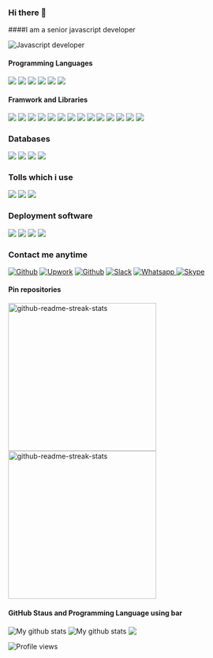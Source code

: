 ### Hi there 👋

####I am a senior javascript developer

![Javascript developer](https://arturssmirnovs.github.io/github-profile-readme-generator/images/banner.png)

#### Programming Languages
<p>
  <img src="https://img.shields.io/badge/HTML5-E34F26?style=for-the-badge&logo=html5&logoColor=white" />
  <img src="https://img.shields.io/badge/CSS3-1572B6?style=for-the-badge&logo=css3&logoColor=white" />
  <img src="https://img.shields.io/badge/Sass-CC6699?style=for-the-badge&logo=sass&logoColor=white" />
  <img src="https://img.shields.io/badge/JavaScript-323330?style=for-the-badge&logo=javascript&logoColor=F7DF1E" />
  <img src="https://img.shields.io/badge/TypeScript-007ACC?style=for-the-badge&logo=typescript&logoColor=white" />
  <img src="https://img.shields.io/badge/json-5E5C5C?style=for-the-badge&logo=json&logoColor=white" />
</p>

#### Framwork and Libraries

<p>
  <img src="https://img.shields.io/badge/React-20232A?style=for-the-badge&logo=react&logoColor=61DAFB" />
  <img src="https://img.shields.io/badge/Redux-593D88?style=for-the-badge&logo=redux&logoColor=white" />
  <img src="https://img.shields.io/badge/next.js-000000?style=for-the-badge&logo=nextdotjs&logoColor=white" />
  <img src="https://img.shields.io/badge/Gatsby-663399?style=for-the-badge&logo=gatsby&logoColor=white" />
  <img src="https://img.shields.io/badge/Node.js-339933?style=for-the-badge&logo=nodedotjs&logoColor=white" />
  <img src="https://img.shields.io/badge/Express.js-404D59?style=for-the-badge" />
  <img src="https://img.shields.io/badge/React_Native-20232A?style=for-the-badge&logo=react&logoColor=61DAFB" />
  <img src="https://img.shields.io/badge/Vue.js-35495E?style=for-the-badge&logo=vuedotjs&logoColor=4FC08D" />
  <img src="https://img.shields.io/badge/nuxt.js-00C58E?style=for-the-badge&logo=nuxtdotjs&logoColor=white" />
  <img src="https://img.shields.io/badge/AngularJS-E23237?style=for-the-badge&logo=angularjs&logoColor=white" />
  <img src="https://img.shields.io/badge/Bootstrap-563D7C?style=for-the-badge&logo=bootstrap&logoColor=white" />
  <img src="https://img.shields.io/badge/Tailwind_CSS-38B2AC?style=for-the-badge&logo=tailwind-css&logoColor=white" />
  <img src="https://img.shields.io/badge/Material--UI-0081CB?style=for-the-badge&logo=material-ui&logoColor=white" />
  <img src="https://img.shields.io/badge/jQuery-0769AD?style=for-the-badge&logo=jquery&logoColor=white" />
  
</p>

### Databases

<p>
  <img src="https://img.shields.io/badge/PostgreSQL-316192?style=for-the-badge&logo=postgresql&logoColor=white" />
  <img src="https://img.shields.io/badge/MongoDB-4EA94B?style=for-the-badge&logo=mongodb&logoColor=white" />
  <img src="https://img.shields.io/badge/MySQL-00000F?style=for-the-badge&logo=mysql&logoColor=white" />
  <img src="https://img.shields.io/badge/SQLite-07405E?style=for-the-badge&logo=sqlite&logoColor=white" />
</p>



### Tolls which i use

<p>
  <img src="https://img.shields.io/badge/Visual_Studio_Code-0078D4?style=for-the-badge&logo=visual%20studio%20code&logoColor=white" />
  <img src="https://img.shields.io/badge/Atom-66595C?style=for-the-badge&logo=Atom&logoColor=white" />
  <img src="https://img.shields.io/badge/sublime_text-%23575757.svg?&style=for-the-badge&logo=sublime-text&logoColor=important" />
</p>

### Deployment software
<p>
  <img src="https://img.shields.io/badge/Heroku-430098?style=for-the-badge&logo=heroku&logoColor=white" />
  <img src="https://img.shields.io/badge/Amazon_AWS-232F3E?style=for-the-badge&logo=amazon-aws&logoColor=white" />
  <img src="https://img.shields.io/badge/Microsoft_Azure-0089D6?style=for-the-badge&logo=microsoft-azure&logoColor=white" />
  <img src="https://img.shields.io/badge/Netlify-00C7B7?style=for-the-badge&logo=netlify&logoColor=white" />
  
</p>

### Contact me anytime

[<img alt="Github" src="https://img.shields.io/badge/GitHub-%2312100E.svg?&style=for-the-badge&logo=Github&logoColor=white" />](https://github.com/gj315) [<img alt="Upwork" src="https://img.shields.io/badge/UpWork-6FDA44?style=for-the-badge&logo=Upwork&logoColor=white" />](https://www.upwork.com/freelancers/~01cb998dfde921a927) [<img alt="Github" src="https://img.shields.io/badge/LinkedIn-0077B5?style=for-the-badge&logo=linkedin&logoColor=white" />](https://www.linkedin.com/in/harpreet-singh-josan) [ <img alt="Slack" src="https://img.shields.io/badge/Slack-4A154B?style=for-the-badge&logo=slack&logoColor=white" />](https://slack.happy315) [ <img alt="Whatsapp" src="https://img.shields.io/badge/WhatsApp-25D366?style=for-the-badge&logo=whatsapp&logoColor=white" />](https://wa.me/6376505541/)[ <img alt="Skype" src="https://img.shields.io/badge/Skype-00AFF0?style=for-the-badge&logo=skype&logoColor=white" />](https://join.skype.com/invite/xkkkbTF8xIXF)

#### Pin repositories

<img width="300" src="https://denvercoder1-github-readme-stats.vercel.app/api/pin/?username=gj315&repo=App-landing-page&theme=react&bg_color=273849&title_color=F85D7F&icon_color=F8D866&hide_border=true&show_icons=false" alt="github-readme-streak-stats"><img width="300" src="https://denvercoder1-github-readme-stats.vercel.app/api/pin/?username=gj315&repo=MALP&theme=react&bg_color=273849&title_color=F85D7F&icon_color=F8D866&hide_border=true&show_icons=false" alt="github-readme-streak-stats"> 

#### GitHub Staus and Programming Language using bar

<img align="center" src="https://github-readme-streak-stats.herokuapp.com?user=gj315&theme=vue-dark&hide_border=true&date_format=M%20j%5B%2C%20Y%5D" alt="My github stats" /> 
<img align="center" src="https://github-readme-stats.vercel.app/api?username=gj315&show_icons=truecount_private=true&theme=cobalt&hide_border=true" alt="My github stats" />

<img  align="center" src="https://github-readme-stats.vercel.app/api/top-langs/?username=gj315&layout=&theme=cobalt&hide_border=true" /> 

![Profile views](https://gpvc.arturio.dev/happy315)
